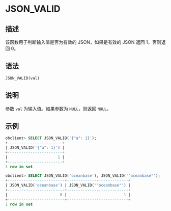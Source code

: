 JSON_VALID 
===============================



描述 
-----------------------

该函数用于判断输入值是否为有效的 JSON，如果是有效的 JSON 返回 1，否则返回 0。

语法 
-----------------------

```sql
JSON_VALID(val)
```



说明 
-----------------------

参数 `val` 为输入值。如果参数为 `NULL`，则返回 `NULL`。

示例 
-----------------------

```sql
obclient> SELECT JSON_VALID('{"a": 1}');
+------------------------+
| JSON_VALID('{"a": 1}') |
+------------------------+
|                      1 |
+------------------------+
1 row in set

obclient> SELECT JSON_VALID('oceanbase'), JSON_VALID('"oceanbase"');
+-------------------------+---------------------------+
| JSON_VALID('oceanbase') | JSON_VALID('"oceanbase"') |
+-------------------------+---------------------------+
|                       0 |                         1 |
+-------------------------+---------------------------+
1 row in set
```


